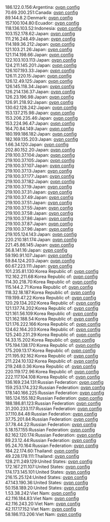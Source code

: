 186.122.0.156:Argentina: [ovpn config](vpn/186_122_0_156.ovpn)  
70.69.200.251:Canada: [ovpn config](vpn/70_69_200_251.ovpn)  
89.144.8.2:Denmark: [ovpn config](vpn/89_144_8_2.ovpn)  
157.100.104.80:Ecuador: [ovpn config](vpn/157_100_104_80.ovpn)  
118.136.103.52:Indonesia: [ovpn config](vpn/118_136_103_52.ovpn)  
103.152.178.62:Japan: [ovpn config](vpn/103_152_178_62.ovpn)  
111.216.248.49:Japan: [ovpn config](vpn/111_216_248_49.ovpn)  
114.189.36.212:Japan: [ovpn config](vpn/114_189_36_212.ovpn)  
121.103.21.26:Japan: [ovpn config](vpn/121_103_21_26.ovpn)  
121.114.198.66:Japan: [ovpn config](vpn/121_114_198_66.ovpn)  
122.103.103.113:Japan: [ovpn config](vpn/122_103_103_113.ovpn)  
124.211.145.201:Japan: [ovpn config](vpn/124_211_145_201.ovpn)  
126.107.193.33:Japan: [ovpn config](vpn/126_107_193_33.ovpn)  
126.11.220.15:Japan: [ovpn config](vpn/126_11_220_15.ovpn)  
126.12.49.125:Japan: [ovpn config](vpn/126_12_49_125.ovpn)  
126.145.118.34:Japan: [ovpn config](vpn/126_145_118_34.ovpn)  
126.214.136.37:Japan: [ovpn config](vpn/126_214_136_37.ovpn)  
126.23.196.98:Japan: [ovpn config](vpn/126_23_196_98.ovpn)  
126.91.218.92:Japan: [ovpn config](vpn/126_91_218_92.ovpn)  
130.62.128.242:Japan: [ovpn config](vpn/130_62_128_242.ovpn)  
153.137.215.98:Japan: [ovpn config](vpn/153_137_215_98.ovpn)  
153.206.235.46:Japan: [ovpn config](vpn/153_206_235_46.ovpn)  
153.224.96.47:Japan: [ovpn config](vpn/153_224_96_47.ovpn)  
164.70.84.149:Japan: [ovpn config](vpn/164_70_84_149.ovpn)  
180.199.186.182:Japan: [ovpn config](vpn/180_199_186_182.ovpn)  
182.169.135.203:Japan: [ovpn config](vpn/182_169_135_203.ovpn)  
1.66.34.120:Japan: [ovpn config](vpn/1_66_34_120.ovpn)  
202.80.152.20:Japan: [ovpn config](vpn/202_80_152_20.ovpn)  
219.100.37.104:Japan: [ovpn config](vpn/219_100_37_104.ovpn)  
219.100.37.105:Japan: [ovpn config](vpn/219_100_37_105.ovpn)  
219.100.37.107:Japan: [ovpn config](vpn/219_100_37_107.ovpn)  
219.100.37.13:Japan: [ovpn config](vpn/219_100_37_13.ovpn)  
219.100.37.177:Japan: [ovpn config](vpn/219_100_37_177.ovpn)  
219.100.37.182:Japan: [ovpn config](vpn/219_100_37_182.ovpn)  
219.100.37.19:Japan: [ovpn config](vpn/219_100_37_19.ovpn)  
219.100.37.31:Japan: [ovpn config](vpn/219_100_37_31.ovpn)  
219.100.37.49:Japan: [ovpn config](vpn/219_100_37_49.ovpn)  
219.100.37.51:Japan: [ovpn config](vpn/219_100_37_51.ovpn)  
219.100.37.55:Japan: [ovpn config](vpn/219_100_37_55.ovpn)  
219.100.37.58:Japan: [ovpn config](vpn/219_100_37_58.ovpn)  
219.100.37.86:Japan: [ovpn config](vpn/219_100_37_86.ovpn)  
219.100.37.87:Japan: [ovpn config](vpn/219_100_37_87.ovpn)  
219.100.37.96:Japan: [ovpn config](vpn/219_100_37_96.ovpn)  
219.105.124.143:Japan: [ovpn config](vpn/219_105_124_143.ovpn)  
220.210.181.174:Japan: [ovpn config](vpn/220_210_181_174.ovpn)  
221.45.86.145:Japan: [ovpn config](vpn/221_45_86_145.ovpn)  
36.8.141.16:Japan: [ovpn config](vpn/36_8_141_16.ovpn)  
59.190.91.107:Japan: [ovpn config](vpn/59_190_91_107.ovpn)  
59.84.124.203:Japan: [ovpn config](vpn/59_84_124_203.ovpn)  
60.67.223.111:Japan: [ovpn config](vpn/60_67_223_111.ovpn)  
101.235.81.130:Korea Republic of: [ovpn config](vpn/101_235_81_130.ovpn)  
112.162.211.68:Korea Republic of: [ovpn config](vpn/112_162_211_68.ovpn)  
114.30.218.70:Korea Republic of: [ovpn config](vpn/114_30_218_70.ovpn)  
115.144.2.71:Korea Republic of: [ovpn config](vpn/115_144_2_71.ovpn)  
118.32.18.187:Korea Republic of: [ovpn config](vpn/118_32_18_187.ovpn)  
119.199.47.22:Korea Republic of: [ovpn config](vpn/119_199_47_22.ovpn)  
120.29.134.202:Korea Republic of: [ovpn config](vpn/120_29_134_202.ovpn)  
121.137.74.202:Korea Republic of: [ovpn config](vpn/121_137_74_202.ovpn)  
121.161.56.109:Korea Republic of: [ovpn config](vpn/121_161_56_109.ovpn)  
121.162.188.54:Korea Republic of: [ovpn config](vpn/121_162_188_54.ovpn)  
121.176.222.166:Korea Republic of: [ovpn config](vpn/121_176_222_166.ovpn)  
124.62.164.203:Korea Republic of: [ovpn config](vpn/124_62_164_203.ovpn)  
125.240.231.29:Korea Republic of: [ovpn config](vpn/125_240_231_29.ovpn)  
14.33.15.202:Korea Republic of: [ovpn config](vpn/14_33_15_202.ovpn)  
175.194.138.170:Korea Republic of: [ovpn config](vpn/175_194_138_170.ovpn)  
175.209.13.17:Korea Republic of: [ovpn config](vpn/175_209_13_17.ovpn)  
211.195.92.162:Korea Republic of: [ovpn config](vpn/211_195_92_162.ovpn)  
211.224.10.132:Korea Republic of: [ovpn config](vpn/211_224_10_132.ovpn)  
219.248.0.36:Korea Republic of: [ovpn config](vpn/219_248_0_36.ovpn)  
220.119.172.96:Korea Republic of: [ovpn config](vpn/220_119_172_96.ovpn)  
222.117.104.108:Korea Republic of: [ovpn config](vpn/222_117_104_108.ovpn)  
136.169.234.131:Russian Federation: [ovpn config](vpn/136_169_234_131.ovpn)  
159.253.174.232:Russian Federation: [ovpn config](vpn/159_253_174_232.ovpn)  
178.140.166.225:Russian Federation: [ovpn config](vpn/178_140_166_225.ovpn)  
185.124.155.182:Russian Federation: [ovpn config](vpn/185_124_155_182.ovpn)  
188.186.81.123:Russian Federation: [ovpn config](vpn/188_186_81_123.ovpn)  
31.200.233.117:Russian Federation: [ovpn config](vpn/31_200_233_117.ovpn)  
37.110.84.48:Russian Federation: [ovpn config](vpn/37_110_84_48.ovpn)  
37.75.201.84:Russian Federation: [ovpn config](vpn/37_75_201_84.ovpn)  
37.78.44.22:Russian Federation: [ovpn config](vpn/37_78_44_22.ovpn)  
5.18.157.155:Russian Federation: [ovpn config](vpn/5_18_157_155.ovpn)  
82.162.120.174:Russian Federation: [ovpn config](vpn/82_162_120_174.ovpn)  
89.23.12.44:Russian Federation: [ovpn config](vpn/89_23_12_44.ovpn)  
95.24.70.164:Russian Federation: [ovpn config](vpn/95_24_70_164.ovpn)  
184.22.174.60:Thailand: [ovpn config](vpn/184_22_174_60.ovpn)  
49.228.178.111:Thailand: [ovpn config](vpn/49_228_178_111.ovpn)  
128.211.249.129:United States: [ovpn config](vpn/128_211_249_129.ovpn)  
172.167.211.107:United States: [ovpn config](vpn/172_167_211_107.ovpn)  
174.173.145.101:United States: [ovpn config](vpn/174_173_145_101.ovpn)  
216.15.25.124:United States: [ovpn config](vpn/216_15_25_124.ovpn)  
47.143.190.36:United States: [ovpn config](vpn/47_143_190_36.ovpn)  
50.158.189.20:United States: [ovpn config](vpn/50_158_189_20.ovpn)  
1.53.38.242:Viet Nam: [ovpn config](vpn/1_53_38_242.ovpn)  
42.116.184.83:Viet Nam: [ovpn config](vpn/42_116_184_83.ovpn)  
42.116.243.20:Viet Nam: [ovpn config](vpn/42_116_243_20.ovpn)  
42.117.17.152:Viet Nam: [ovpn config](vpn/42_117_17_152.ovpn)  
58.186.113.206:Viet Nam: [ovpn config](vpn/58_186_113_206.ovpn)  
